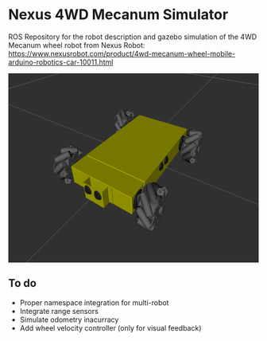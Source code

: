 # Nexus 4WD Mecanum Simulator
ROS Repository for the robot description and gazebo simulation of the 4WD Mecanum wheel robot from Nexus Robot: https://www.nexusrobot.com/product/4wd-mecanum-wheel-mobile-arduino-robotics-car-10011.html

<a href="url"><img src="/documentation/pictures/picture_1.png" align="center" height="380" width="600"></a>


## To do
* Proper namespace integration for multi-robot
* Integrate range sensors
* Simulate odometry inacurracy
* Add wheel velocity controller (only for visual feedback)
